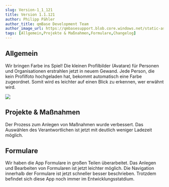 ```yaml
---
slug: Version-1_1_121
title: Version 1.1.121
author: Philipp Pähler
author_title: qmBase Development Team
author_image_url: https://qmbasesupport.blob.core.windows.net/static-assets/img/persons/paehler_round.png
tags: [Allgemein,Projekte & Maßnahmen,Formulare,Changelog]
---
```

## Allgemein

Wir bringen Farbe ins Spiel! Die kleinen Profilbilder (Avatare) für Personen und Organisationen erstrahlen jetzt in neuem Gewand. Jede Person, die kein Profilfoto hochgeladen hat, bekommt automatisch eine Farbe zugeordnet. Somit wird es leichter auf einen Blick zu erkennen, wer erwähnt wird.

![](https://caqadmin.blob.core.windows.net/releasenotes/108-images/mceclip1.png)

## Projekte & Maßnahmen

Der Prozess zum Anlegen von Maßnahmen wurde verbessert. Das Auswählen des Verantwortlichen ist jetzt mit deutlich weniger Ladezeit möglich.

## Formulare

Wir haben die App Formulare in großen Teilen überarbeitet. Das Anlegen und Bearbeiten von Formularen ist jetzt leichter möglich. Die Navigation innerhalb der Formulare ist jetzt schneller besser beschrieben. Trotzdem befindet sich diese App noch immer im Entwicklungsstatdium.